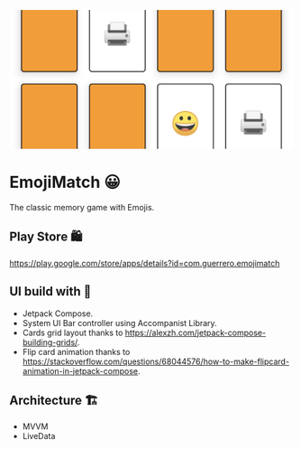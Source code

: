 
![](https://github.com/felipeerazog/emojimatch/blob/master/readme_cover.jpeg?raw=true)

# EmojiMatch 😀
The classic memory game with Emojis.

## Play Store 🛍
https://play.google.com/store/apps/details?id=com.guerrero.emojimatch

## UI build with 🎨
- Jetpack Compose.
- System UI Bar controller using Accompanist Library.
- Cards grid layout thanks to https://alexzh.com/jetpack-compose-building-grids/.
- Flip card animation thanks to https://stackoverflow.com/questions/68044576/how-to-make-flipcard-animation-in-jetpack-compose.

## Architecture 🏗
- MVVM
- LiveData
